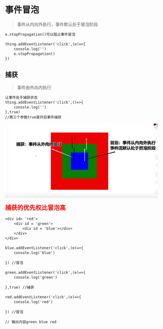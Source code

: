 # 事件冒泡

> 事件从内向外执行，事件默认处于冒泡阶段

    e.stopPropagation()可以阻止事件冒泡

    thing.addEventListener('click',(e)=>{
        console.log('')
        e.stopPropagation()
    })

## 捕获

> 事件由外向内执行

    让事件处于捕获状态
    thing.addEventListener('click',()=>{
        console.log('')
    },true)
    //第三个参数true是开启事件捕获

<img src="../image/事件冒泡和捕获.png" />

<strong style="color: red; font-size: 20px">捕获的优先权比冒泡高</strong>

    <div id= 'red'>
        <div id = 'green'>
            <div id = 'blue'></div>
        </div>
    </div>

    blue.addEventListener('click',(e)=>{
        console.log('blue')

    }) //冒泡

    green.addEventListener('click',(e)=>{
        console.log('green')

    },true) //捕获

    red.addEventListener('click',(e)=>{
        console.log('red')

    }) //冒泡

    // 输出内容green blue red

